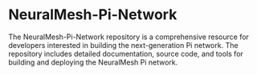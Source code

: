 # NeuralMesh-Pi-Network
The NeuralMesh-Pi-Network repository is a comprehensive resource for developers interested in building the next-generation Pi network. The repository includes detailed documentation, source code, and tools for building and deploying the NeuralMesh Pi network.
